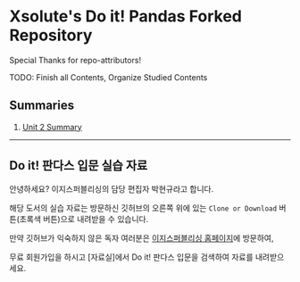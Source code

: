 # Xsolute's Do it! Pandas Forked Repository

Special Thanks for repo-attributors!

TODO: Finish all Contents, Organize Studied Contents

## Summaries

1. [Unit 2 Summary](summary/unit2.md)

---

## Do it! 판다스 입문 실습 자료

안녕하세요? 이지스퍼블리싱의 담당 편집자 박현규라고 합니다.

해당 도서의 실습 자료는 방문하신 깃허브의 오른쪽 위에 있는 `Clone or Download` 버튼(초록색 버튼)으로 내려받을 수 있습니다.

만약 깃허브가 익숙하지 않은 독자 여러분은 [이지스퍼블리싱 홈페이지](http://easyspub.co.kr/30_Menu/DataList/PUB)에 방문하여,

무료 회원가입을 하시고 [자료실]에서 Do it! 판다스 입문을 검색하여 자료를 내려받으세요.
